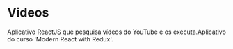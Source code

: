 # Videos
Aplicativo ReactJS que pesquisa vídeos do YouTube e os executa.Aplicativo do curso 'Modern React with Redux'.
